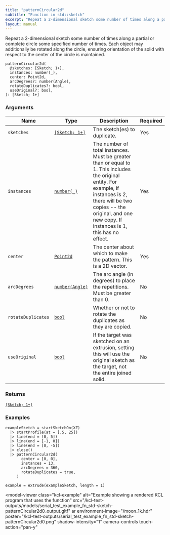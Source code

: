 ```yaml
---
title: "patternCircular2d"
subtitle: "Function in std::sketch"
excerpt: "Repeat a 2-dimensional sketch some number of times along a partial or complete circle some specified number of times. Each object may additionally be rotated along the circle, ensuring orientation of the solid with respect to the center of the circle is maintained."
layout: manual
---
```


Repeat a 2-dimensional sketch some number of times along a partial or complete circle some specified number of times. Each object may additionally be rotated along the circle, ensuring orientation of the solid with respect to the center of the circle is maintained.

```kcl
patternCircular2d(
  @sketches: [Sketch; 1+],
  instances: number(_),
  center: Point2d,
  arcDegrees?: number(Angle),
  rotateDuplicates?: bool,
  useOriginal?: bool,
): [Sketch; 1+]
```



### Arguments

| Name | Type | Description | Required |
|----------|------|-------------|----------|
| `sketches` | [`[Sketch; 1+]`](/docs/kcl-std/types/std-types-Sketch) | The sketch(es) to duplicate. | Yes |
| `instances` | [`number(_)`](/docs/kcl-std/types/std-types-number) | The number of total instances. Must be greater than or equal to 1. This includes the original entity. For example, if instances is 2, there will be two copies -- the original, and one new copy. If instances is 1, this has no effect. | Yes |
| `center` | [`Point2d`](/docs/kcl-std/types/std-types-Point2d) | The center about which to make the pattern. This is a 2D vector. | Yes |
| `arcDegrees` | [`number(Angle)`](/docs/kcl-std/types/std-types-number) | The arc angle (in degrees) to place the repetitions. Must be greater than 0. | No |
| `rotateDuplicates` | [`bool`](/docs/kcl-std/types/std-types-bool) | Whether or not to rotate the duplicates as they are copied. | No |
| `useOriginal` | [`bool`](/docs/kcl-std/types/std-types-bool) | If the target was sketched on an extrusion, setting this will use the original sketch as the target, not the entire joined solid. | No |

### Returns

[`[Sketch; 1+]`](/docs/kcl-std/types/std-types-Sketch)


### Examples

```kcl
exampleSketch = startSketchOn(XZ)
  |> startProfile(at = [.5, 25])
  |> line(end = [0, 5])
  |> line(end = [-1, 0])
  |> line(end = [0, -5])
  |> close()
  |> patternCircular2d(
       center = [0, 0],
       instances = 13,
       arcDegrees = 360,
       rotateDuplicates = true,
     )

example = extrude(exampleSketch, length = 1)

```


<model-viewer
  class="kcl-example"
  alt="Example showing a rendered KCL program that uses the  function"
  src="/kcl-test-outputs/models/serial_test_example_fn_std-sketch-patternCircular2d0_output.gltf"
  ar
  environment-image="/moon_1k.hdr"
  poster="/kcl-test-outputs/serial_test_example_fn_std-sketch-patternCircular2d0.png"
  shadow-intensity="1"
  camera-controls
  touch-action="pan-y"
>
</model-viewer>


